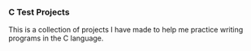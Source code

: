 ### C Test Projects

This is a collection of projects I have made to help me practice writing
programs in the C language.
